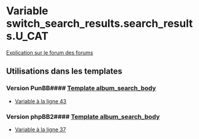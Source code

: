 # Variable switch_search_results.search_results.U_CAT
[Explication sur le forum des forums](http://forum.forumactif.com/t294113-listing-des-variables#switch_search_results.search_results.U_CAT)
## Utilisations dans les templates
### Version PunBB#### [Template album_search_body](punbb/album_search_body.md)
* [Variable à la ligne 43](../punbb/album_search_body.tpl#L43)
### Version phpBB2#### [Template album_search_body](subsilver/album_search_body.md)
* [Variable à la ligne 37](../subsilver/album_search_body.tpl#L37)